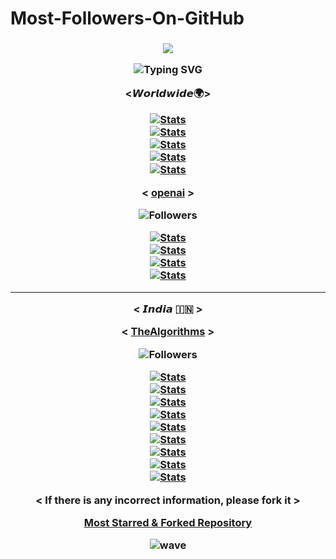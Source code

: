 # Most-Followers-On-GitHub


<h3 align="center">

![](https://capsule-render.vercel.app/api?type=waving&color=gradient&height=150&section=header)

<p align="center">
  <div align="center">
    <img
        src="https://readme-typing-svg.herokuapp.com?font=GlossAndBloom&size=30&duration=4997&color=993300&background=FF673200&center=true&vCenter=true&lines=MOST+FOLLOWERS+;ON+GITHUB+;"
            alt="Typing SVG"
        />
    </a>
</p>
</div>

<𝙒𝙤𝙧𝙡𝙙𝙬𝙞𝙙𝙚🌍>

[![Stats](https://github-stats-alpha.vercel.app/api/?username=torvalds&cc=fff&tc=DF7431&ic=DF7431 "Stats")](https://github.com/torvalds "Stats")
</br> 
[![Stats](https://github-stats-alpha.vercel.app/api/?username=yyx990803&cc=fff&tc=DF7431&ic=DF7431 "Stats")](https://github.com/yyx990803 "Stats")
</br> 
[![Stats](https://github-stats-alpha.vercel.app/api/?username=gustavoguanabara&cc=fff&tc=DF7431&ic=DF7431 "Stats")](https://github.com/gustavoguanabara "Stats")
</br> 
[![Stats](https://github-stats-alpha.vercel.app/api/?username=karpathy&cc=fff&tc=DF7431&ic=DF7431 "Stats")](https://github.com/karpathy "Stats")
</br>
[![Stats](https://github-stats-alpha.vercel.app/api/?username=gaearon&cc=fff&tc=DF7431&ic=DF7431 "Stats")](https://github.com/gaearon "Stats")

< [openai](https://github.com/openai) >

![Followers](https://img.shields.io/badge/dynamic/json?logo=github&label=Followers&labelColor=282c34&color=181717&query=%24.data.totalSubs&url=https%3A%2F%2Fapi.spencerwoo.com%2Fsubstats%2F%3Fsource%3Dgithub%26queryKey%3Dopenai&longCache=true)

[![Stats](https://github-stats-alpha.vercel.app/api/?username=peng-zhihui&cc=fff&tc=DF7431&ic=DF7431 "Stats")](https://github.com/peng-zhihui "Stats")
</br>
[![Stats](https://github-stats-alpha.vercel.app/api/?username=ruanyf&cc=fff&tc=DF7431&ic=DF7431 "Stats")](https://github.com/ruanyf "Stats")
</br>
[![Stats](https://github-stats-alpha.vercel.app/api/?username=bradtraversy&cc=fff&tc=DF7431&ic=DF7431 "Stats")](https://github.com/bradtraversy "Stats")
</br>
[![Stats](https://github-stats-alpha.vercel.app/api/?username=sindresorhus&cc=fff&tc=DF7431&ic=DF7431 "Stats")](https://github.com/sindresorhus "Stats")


-------------------------------------------------------------------------------------------------------------------------------------------------------------


< 𝙄𝙣𝙙𝙞𝙖 🇮🇳 >

< [TheAlgorithms](https://github.com/TheAlgorithms) >

![Followers](https://img.shields.io/badge/dynamic/json?logo=github&label=Followers&labelColor=282c34&color=181717&query=%24.data.totalSubs&url=https%3A%2F%2Fapi.spencerwoo.com%2Fsubstats%2F%3Fsource%3Dgithub%26queryKey%3DTheAlgorithms&longCache=true)

[![Stats](https://github-stats-alpha.vercel.app/api/?username=hiteshchoudhary&cc=fff&tc=DF7431&ic=DF7431 "Stats")](https://github.com/hiteshchoudhary "Stats")
</br> 
[![Stats](https://github-stats-alpha.vercel.app/api/?username=krishnaik06&cc=fff&tc=DF7431&ic=DF7431 "Stats")](https://github.com/krishnaik06 "Stats")
</br> 
[![Stats](https://github-stats-alpha.vercel.app/api/?username=iam-veeramalla&cc=fff&tc=DF7431&ic=DF7431 "Stats")](https://github.com/iam-veeramalla "Stats")
</br>
[![Stats](https://github-stats-alpha.vercel.app/api/?username=gopinav&cc=fff&tc=DF7431&ic=DF7431 "Stats")](https://github.com/gopinav "Stats")
</br> 
[![Stats](https://github-stats-alpha.vercel.app/api/?username=in28minutes&cc=fff&tc=DF7431&ic=DF7431 "Stats")](https://github.com/in28minutes "Stats")
</br> 
[![Stats](https://github-stats-alpha.vercel.app/api/?username=anuraghazra&cc=fff&tc=DF7431&ic=DF7431 "Stats")](https://github.com/anuraghazra "Stats")
</br> 
[![Stats](https://github-stats-alpha.vercel.app/api/?username=iampawan&cc=fff&tc=DF7431&ic=DF7431 "Stats")](https://github.com/iampawan "Stats")
</br> 
[![Stats](https://github-stats-alpha.vercel.app/api/?username=noob-hackers&cc=fff&tc=DF7431&ic=DF7431 "Stats")](https://github.com/noob-hackers "Stats")
</br> 
[![Stats](https://github-stats-alpha.vercel.app/api/?username=knadh&cc=fff&tc=DF7431&ic=DF7431 "Stats")](https://github.com/knadh "Stats")

< If there is any incorrect information, please fork it >

  [Most Starred & Forked Repository](https://github.com/yashu1wwww/Most-Starred-And-Forked-GitHub-Repositories) 
 
 ![wave](https://user-images.githubusercontent.com/65462564/225171686-93c2fd4b-ced4-4602-85e4-13deacf4af62.svg)

  
  
